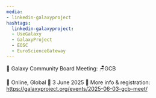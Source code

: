 ```yaml
---
media:
- linkedin-galaxyproject
hashtags:
  linkedin-galaxyproject:
  - UseGalaxy
  - GalaxyProject
  - EOSC
  - EuroScienceGateway
---
```

📣 Galaxy Community Board Meeting: 🪑GCB

📍 Online, Global
📅 3 June 2025
🔗 More info & registration: https://galaxyproject.org/events/2025-06-03-gcb-meet/